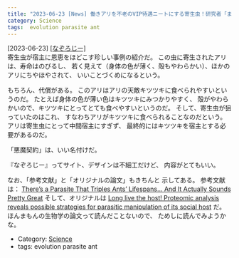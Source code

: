 ```yaml
---
title: "2023-06-23 [News] 働きアリを不老のVIP待遇ニートにする寄生虫！研究者「まるで悪魔契約…」 ---これはこれは・・・"
category: Science
tags:  evolution parasite ant
---
```


[2023-06-23] [[なぞろじー]](https://nazology.net/archives/128117?utm_source=pocket_saves)  
 寄生虫が宿主に恩恵をほどこす珍しい事例の紹介だ。
この虫に寄生されたアリは、寿命はのびるし、
若く見えて（身体の色が薄く、殻もやわらかい）、ほかのアリにちやほやされて、
いいことづくめになるという。

 もちろん、代償がある。
このアリはアリの天敵キツツキに食べられやすいというのだ。
たとえば身体の色が薄い色はキツツキにみつかりやすく、
殻がやわらかいので、キツツキにとってとても食べやすいというのだ。
そして、寄生虫が狙っていたのはこれ、
すなわちアリがキツツキに食べられることなのだという。
アリは寄生虫にとって中間宿主にすぎず、
最終的にはキツツキを宿主とする必要があるのだ。

 「悪魔契約」は、いい名付けだ。

 『なぞろじー』ってサイト、デザインは不細工だけど、
内容がとてもいい。

 なお、「参考文献」と「オリジナルの論文」もきちんと
示してある。
参考文献は：
[There’s a Parasite That Triples Ants’ Lifespans… And It Actually Sounds Pretty Great](https://www.sciencealert.com/theres-a-parasite-that-triples-ants-lifespans-and-it-actually-sounds-pretty-great)
そして、オリジナルは
[Long live the host! Proteomic analysis reveals possible strategies for parasitic manipulation of its social host](https://www.biorxiv.org/content/10.1101/2022.12.23.521666v2.full)
だ。
ほんまもんの生物学の論文って読んだことないので、
ためしに読んでみようかな。

- Category: [Science](https://merapano.github.io/categories.html#Science)
- tags:  evolution parasite ant

